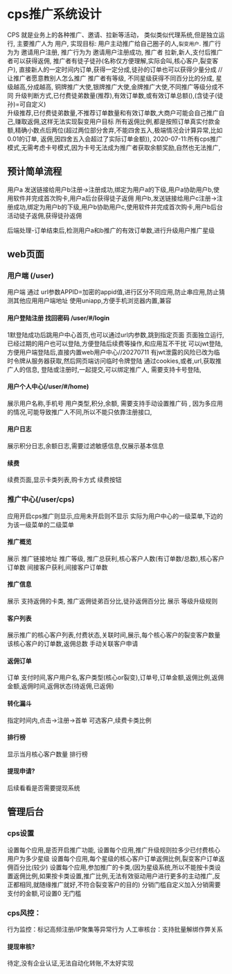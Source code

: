 # cps推广系统设计
CPS 就是业务上的各种推广、邀请、拉新等活动，
类似类似代理系统,但是独立运行, 主要推广人为 用户,
实现目标: 用户主动推广给自己圈子的人,`裂变用户`.
推广行为为 邀请用户注册, 推广行为为 邀请用户注册成功,
推广者 拉新,新人,支付后推广者可以获得返佣,
推广者有徒子徒孙(名称仅方便理解,实际会叫,核心客户,裂变客户), 直接新人的一定时间内订单,获得一定分成,徒孙的订单也可以获得少量分成 //让推广者愿意教别人怎么推广
推广者有等级, 不同星级获得不同百分比的分成,  星级越高,分成越高, 铜牌推广大使,银牌推广大使,金牌推广大使,不同推广等级分成不同
升级判断方式,已付费徒弟数量(推荐),有效订单数,或有效订单总额(),(含徒子(徒孙)=可自定义)  
升级推荐,已付费徒弟数量,不推荐订单数量和有效订单数,大商户可能会自己推广自己,赚取返佣,这样无法实现裂变用户目标
所有返佣比例,都是按照订单真实付款金额,精确小数点后两位(超过两位部分舍弃,不能四舍五入,极端情况会计算异常,比如0.01的订单, 返佣,因四舍五入会超过了实际订单金额)),
2020-07-11:所有cps推广模式,无需考虑卡号模式,因为卡号无法成为推广者获取余额奖励,自然也无法推广,
## 预计简单流程
用户a 发送链接给用户b注册->注册成功,绑定为用户a的下级,用户a协助用户b,使用软件并完成首次购卡,用户a后台获得徒子返佣
用户b,发送链接给用户c注册->注册成功,绑定为用户b的下级,用户b协助用户c,使用软件并完成首次购卡,用户b后台活动徒子返佣,获得徒孙返佣


后端处理-订单结束后,检测用户a和b推广的有效订单数,进行升级用户推广星级

## web页面
### 用户端 (/user)
用户端 通过 url参数APPID=加密的appid值,进行区分不同应用,防止串应用,防止猜测其他应用用户端地址
使用uniapp,方便手机浏览器内置,兼容
#### 用户登陆注册 找回密码 /user/#/login
1默登陆成功后跳用户中心首页,也可以通过url内参数,跳到指定页面
页面独立运行,已经过期的用户也可以登陆,方便登陆后续费等操作,和应用互不干扰
可以jwt登陆,方便用户端登陆后,直接内置web用户中心//20270711  有jwt泄露的风险已改为临时令牌从服务器获取,然后网页端访问临时令牌登陆 
通过cookies,或者,url,获取推广人的信息,
登陆或注册时,一起提交,可以绑定推广人,
需要支持卡号登陆,
#### 用户个人中心(/user/#/home)
展示用户名称,手机号 用户类型,积分,余额, 
需要支持手动设置推广码 ,  因为多应用的情况,可能导致推广人不同,所以不能只依靠注册接口,
#### 用户日志 
展示积分日志,余额日志,需要过滤敏感信息,仅展示基本信息
#### 续费
续费页面,显示卡类列表,购卡方式 续费按钮

### 推广中心(/user/cps) 
应用开启cps推广则显示,应用未开启则不显示
实际为用户中心的一级菜单,下边的为该一级菜单的二级菜单
#### 推广概览
展示 推广链接地址  推广等级, 推广总获利,核心客户人数(有订单数/总数),核心客户订单数  间接客户获利,间接客户订单数
#### 推广信息
展示 支持返佣的卡类, 推广返佣徒弟百分比,徒孙返佣百分比
展示 等级升级规则
#### 客户列表
展示推广的核心客户列表,付费状态,关联时间,展示,每个核心客户的裂变客户数量  该核心客户的订单数,返佣总数
手动关联客户申请
#### 返佣订单
订单 支付时间,客户用户名,客户类型(核心or裂变),订单号,订单金额,返佣比例,返佣金额,返佣时间,返佣状态(待返佣,已返佣)

#### 转化漏斗
指定时间内,点击->注册->首单
可选客户,续费卡类比例
#### 排行榜
显示当月核心客户数量 排行榜
#### 提现申请?
后续看看是否需要提现系统


## 管理后台
### cps设置
设置每个应用,是否开启推广功能,
设置每个应用,推广升级规则拉多少已付费核心用户为多少星级
设置每个应用,每个星级的核心客户订单返佣比例,裂变客户订单返佣百分比(较少)
设置每个应用,参加推广的卡类,(因为星级系统,所以不能按卡类设置返佣比例,如果按卡类设置,推广比例,无法有效驱动用户进行更多的主动推广,反正都相同,就随缘推广就好,不符合裂变客户的目的)
分销门槛自定义加入分销需要支付的金额,可设置0 无门槛
### cps风控：
行为监控：标记高频注册/IP聚集等异常行为
人工审核台：支持批量解绑作弊关系
#### 提现审核?
待定,没有企业认证,无法自动化转账,不太好实现

 








